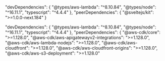 
  "devDependencies": {
    "@types/aws-lambda": "^8.10.84",
    "@types/node": "^16.11.1",
    "typescript": "^4.4.4"
  },
  "peerDependencies": {
    "@sveltejs/kit": ">=1.0.0-next.184"
  }



  "devDependencies": {
    "@types/aws-lambda": "^8.10.84",
    "@types/node": "^16.11.1",
    "typescript": "^4.4.4"
  },
  "peerDependencies": {
    "@aws-cdk/core": ">=1.128.0",
    "@aws-cdk/aws-apigatewayv2-integrations": ">=1.128.0",
    "@aws-cdk/aws-lambda-nodejs": ">=1.128.0",
    "@aws-cdk/aws-cloudfront": ">=1.128.0",
    "@aws-cdk/aws-cloudfront-origins": ">=1.128.0",
    "@aws-cdk/aws-s3-deployment": ">=1.128.0"